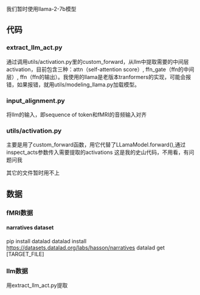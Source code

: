 我们暂时使用llama-2-7b模型

## 代码
### extract_llm_act.py 
通过调用utils/activation.py里的custom_forward，从llm中提取需要的中间层activation，目前包含三种：attn（self-attention score）, ffn_gate（ffn的中间层）, ffn（ffn的输出）。我使用的llama是老版本tranformers的实现，可能会报错，如果报错，就用utils/modeling_llama.py加载模型。

### input_alignment.py
将llm的输入，即sequence of token和fMRI的音频输入对齐

### utils/activation.py
主要是用了custom_forward函数，用它代替了LLamaModel.forward(),通过inspect_acts参数传入需要提取的activations
这是我的史山代码，不用看，有问题问我

其它的文件暂时用不上

## 数据
### fMRI数据
#### narratives dataset
pip install datalad
datalad install https://datasets.datalad.org/labs/hasson/narratives
datalad get [TARGET_FILE]

### llm数据
用extract_llm_act.py提取